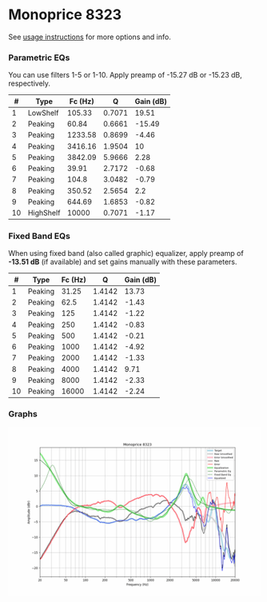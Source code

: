 # Monoprice 8323
See [usage instructions](https://github.com/jaakkopasanen/AutoEq#usage) for more options and info.

### Parametric EQs
You can use filters 1-5 or 1-10. Apply preamp of -15.27 dB or -15.23 dB, respectively.

|   # | Type      |   Fc (Hz) |      Q |   Gain (dB) |
|-----|-----------|-----------|--------|-------------|
|   1 | LowShelf  |    105.33 | 0.7071 |       19.51 |
|   2 | Peaking   |     60.84 | 0.6661 |      -15.49 |
|   3 | Peaking   |   1233.58 | 0.8699 |       -4.46 |
|   4 | Peaking   |   3416.16 | 1.9504 |       10    |
|   5 | Peaking   |   3842.09 | 5.9666 |        2.28 |
|   6 | Peaking   |     39.91 | 2.7172 |       -0.68 |
|   7 | Peaking   |    104.8  | 3.0482 |       -0.79 |
|   8 | Peaking   |    350.52 | 2.5654 |        2.2  |
|   9 | Peaking   |    644.69 | 1.6853 |       -0.82 |
|  10 | HighShelf |  10000    | 0.7071 |       -1.17 |

### Fixed Band EQs
When using fixed band (also called graphic) equalizer, apply preamp of **-13.51 dB** (if available) and set gains manually with these parameters.

|   # | Type    |   Fc (Hz) |      Q |   Gain (dB) |
|-----|---------|-----------|--------|-------------|
|   1 | Peaking |     31.25 | 1.4142 |       13.73 |
|   2 | Peaking |     62.5  | 1.4142 |       -1.43 |
|   3 | Peaking |    125    | 1.4142 |       -1.22 |
|   4 | Peaking |    250    | 1.4142 |       -0.83 |
|   5 | Peaking |    500    | 1.4142 |       -0.21 |
|   6 | Peaking |   1000    | 1.4142 |       -4.92 |
|   7 | Peaking |   2000    | 1.4142 |       -1.33 |
|   8 | Peaking |   4000    | 1.4142 |        9.71 |
|   9 | Peaking |   8000    | 1.4142 |       -2.33 |
|  10 | Peaking |  16000    | 1.4142 |       -2.24 |

### Graphs
![](./Monoprice%208323.png)
